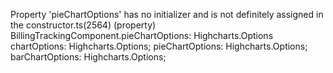 Property 'pieChartOptions' has no initializer and is not definitely assigned in the constructor.ts(2564)
(property) BillingTrackingComponent.pieChartOptions: Highcharts.Options
chartOptions: Highcharts.Options;
  pieChartOptions: Highcharts.Options;
  barChartOptions: Highcharts.Options;
